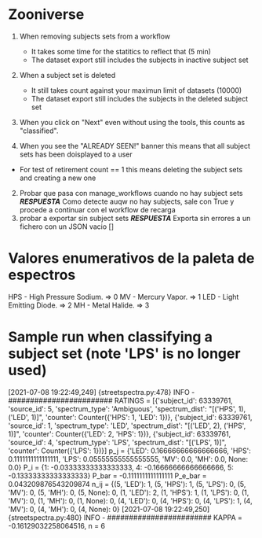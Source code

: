 # Zooniverse
1. When removing subjects sets from a workflow
	* It takes some time for the statitics to reflect that (5 min)
	* The dataset export still includes the subjects in inactive subject set

2. When a subject set is deleted
	* It still takes count against your maximun limit of datasets (10000)
	* The dataset export still includes the subjects in the deleted subject set

3. When you click on "Next" even without using the tools, this counts as "classified".

4. When you see the "ALREADY SEEN!" banner this means that all subject sets has been doisplayed to a user
- For test of retirement count == 1 this means deleting the subject sets and creating a new one

2) Probar que pasa con manage_workflows cuando no hay subject sets
 ***RESPUESTA***
 Como detecte auqw no hay subjects, sale con True y procede a continuar con el workflow de recarga
3) probar a exportar sin subject sets
***RESPUESTA***
Exporta sin errores a un fichero con un JSON vacio []


# Valores enumerativos de la paleta de espectros
HPS - High Pressure Sodium. => 0
MV - Mercury Vapor. => 1
LED - Light Emitting Diode. => 2
MH - Metal Halide. => 3


# Sample run when classifying a subject set (note 'LPS' is no longer used)
[2021-07-08 19:22:49,249] {streetspectra.py:478} INFO - ######################## RATINGS = [{'subject_id': 63339761, 'source_id': 5, 'spectrum_type': 'Ambiguous', 'spectrum_dist': "[('HPS', 1), ('LED', 1)]", 'counter': Counter({'HPS': 1, 'LED': 1})}, {'subject_id': 63339761, 'source_id': 1, 'spectrum_type': 'LED', 'spectrum_dist': "[('LED', 2), ('HPS', 1)]", 'counter': Counter({'LED': 2, 'HPS': 1})}, {'subject_id': 63339761, 'source_id': 4, 'spectrum_type': 'LPS', 'spectrum_dist': "[('LPS', 1)]", 'counter': Counter({'LPS': 1})}]
p_j = {'LED': 0.16666666666666666, 'HPS': 0.1111111111111111, 'LPS': 0.05555555555555555, 'MV': 0.0, 'MH': 0.0, None: 0.0}
P_i = {1: -0.03333333333333333, 4: -0.16666666666666666, 5: -0.13333333333333333}
P_bar = -0.1111111111111111
P_e_bar = 0.043209876543209874
n_ij = {(5, 'LED'): 1, (5, 'HPS'): 1, (5, 'LPS'): 0, (5, 'MV'): 0, (5, 'MH'): 0, (5, None): 0, (1, 'LED'): 2, (1, 'HPS'): 1, (1, 'LPS'): 0, (1, 'MV'): 0, (1, 'MH'): 0, (1, None): 0, (4, 'LED'): 0, (4, 'HPS'): 0, (4, 'LPS'): 1, (4, 'MV'): 0, (4, 'MH'): 0, (4, None): 0}
[2021-07-08 19:22:49,250] {streetspectra.py:480} INFO - ######################## KAPPA = -0.16129032258064516, n = 6
